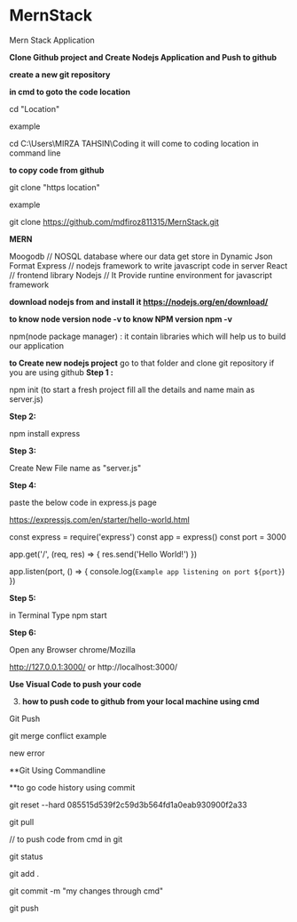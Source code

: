 # MernStack
Mern Stack Application

**Clone Github project and Create Nodejs Application and Push to github**

**create a new git repository**

 **in cmd to goto the code  location**

cd "Location"

example

cd C:\Users\MIRZA TAHSIN\Coding it will come to coding location in command line

 **to copy code from github**

git clone "https location"

example

git clone https://github.com/mdfiroz811315/MernStack.git




**MERN**

Moogodb  // NOSQL database where our data get store in Dynamic Json Format
Express  // nodejs framework to write javascript code in server
React    // frontend library
Nodejs   // It Provide runtine environment for javascript framework

**download nodejs from and install it
https://nodejs.org/en/download/**

**to know node version
node -v
to know NPM version
npm -v**

npm(node package manager) : it contain libraries which will help us to build our application

**to Create new nodejs project**
go to that folder 
and clone git repository if you are using github
**Step 1 :**

npm init  (to start a fresh project fill all the details and name main as server.js)

**Step 2:**

npm install express

**Step 3:**

Create New File name as "server.js"

**Step 4:**

paste the below code in express.js page

https://expressjs.com/en/starter/hello-world.html

const express = require('express')
const app = express()
const port = 3000

app.get('/', (req, res) => {
  res.send('Hello World!')
})

app.listen(port, () => {
  console.log(`Example app listening on port ${port}`)
})

**Step 5:**

in Terminal Type
 npm start 

**Step 6:**

Open any Browser chrome/Mozilla

http://127.0.0.1:3000/ or http://localhost:3000/


**Use Visual Code to push your code**

3. **how to push code to github from your local machine using cmd**

Git Push


 git merge conflict example


new error

**Git Using Commandline

**to go code history using commit

git reset --hard 085515d539f2c59d3b564fd1a0eab930900f2a33

 git pull

// to push code from cmd in git

git status

git add .


git commit -m "my changes through cmd"

git push
